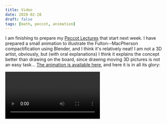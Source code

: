 ```yaml
---
title: Video
date: 2020-02-28
draft: false
tags: [math, peccot, animation]
---
```


I am finishing to prepare my [Peccot Lectures](/class/peccot) that start next week.
I have prepared a small animation to illustrate the Fulton--MacPherson compactification using Blender, and I think it's relatively neat!
I am not a 3D artist, obviously, but (with oral explanations) I think it explains the concept better than drawing on the board, since drawing moving 3D pictures is not an easy task...
[The animation is available here](animation.mp4), and here it is in all its glory:


<div class="aspect-w-16 aspect-h-9">
    <video controls>
        <source src="animation.mp4" type="video/mp4" />
    </video>
</div>

